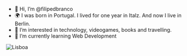 - 👋 Hi, I’m @filipedbranco 
- 🌍 I was born in Portugal. I lived for one year in Italz. And now I live in Berlin.
- 👀 I’m interested in technology, videogames, books and travelling.
- 🌱 I’m currently learning Web Development

![Lisboa](https://www.lisboacard.org/de/wp-content/themes/lis/img/home-banner.jpg)

<!---
filipedbranco/filipedbranco is a ✨ special ✨ repository because its `README.md` (this file) appears on your GitHub profile.
You can click the Preview link to take a look at your changes.
--->
